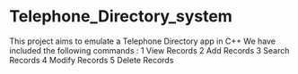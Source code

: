 # Telephone_Directory_system
This project aims to emulate a Telephone Directory app in C++ We have included the following commands : 1 View Records 2 Add Records 3 Search Records 4 Modify Records 5 Delete Records
